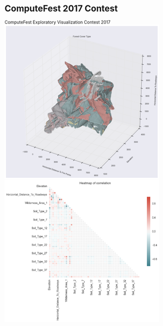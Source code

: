 # ComputeFest 2017 Contest
ComputeFest Exploratory Visualization Contest 2017  
![Visualization](images/viz.png)
![Visualization](images/viz2.png)
